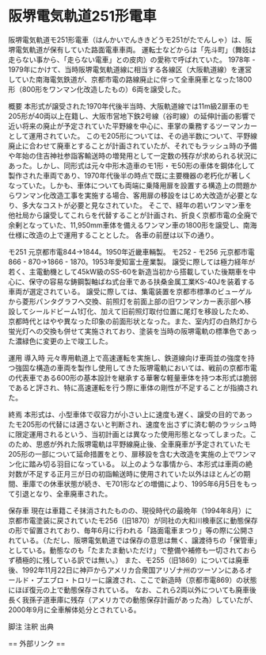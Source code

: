 # 阪堺電気軌道251形電車

阪堺電気軌道モ251形電車（はんかいでんききどうモ251がたでんしゃ）は、阪堺電気軌道が保有していた路面電車車両。
運転士などからは「先斗町」（舞妓は走らない事から、「走らない電車」との皮肉）の愛称で呼ばれていた。
1978年 - 1979年にかけて、当時阪堺電気軌道線に相当する各線区（大阪軌道線）を運営していた南海電気鉄道が、京都市電の路線廃止に伴って全車廃車となった1800形（800形をワンマン化改造したもの）6両を譲受した。

概要
本形式が譲受された1970年代後半当時、大阪軌道線では11m級2扉車のモ205形が40両以上在籍し、大阪市営地下鉄2号線（谷町線）の延伸計画の影響で近い将来の廃止が予定されていた平野線を中心に、車掌の乗務するツーマンカーとして運用されていた。
このモ205形については、その過半数について、平野線廃止に合わせて廃車とすることが計画されていたが、それでもラッシュ時の予備や年始の住吉神社参詣客輸送時の増発用として一定数の残存が求められる状況にあった。しかし、同形式は元々中形木造車のモ1形・モ50形の車体を鋼体化して製作された車両であり、1970年代後半の時点で既に主要機器の老朽化が著しくなっていた。しかも、車体についても両端に乗降用扉を設置する構造上の問題からワンマン化改造工事を実施する場合、客用扉の移設をはじめ大改造が必要となり、多大なコストが必要と見なされていた。
そこで、経年の若いワンマン車を他社局から譲受してこれらを代替することが計画され、折良く京都市電の全廃で余剰となっていた、11,950mm車体を備えるワンマン車の1800形を譲受し、南海仕様に改造の上で運用することとした。
各車の前歴は以下の通り。

モ251
元京都市電844→1844。1950年近畿車輛製。
モ252 - モ256
元京都市電866 - 870→1866 - 1870。1953年愛知富士産業製。
譲受に際しては極力経年が若く、主電動機として45kW級のSS-60を新造当初から搭載していた後期車を中心に、保守の容易な鋳鋼製軸ばね式台車である扶桑金属工業KS-40Jを装着する車両が選定されている。
譲受に際しては、集電装置を京都市標準のビューゲルから菱形パンタグラフへ交換、前照灯を前面上部の旧ワンマンカー表示部へ移設してシールドビーム1灯化、加えて旧前照灯取付位置に尾灯を移設したため、京都時代とはやや異なった印象の前面形状となった。また、室内灯の白熱灯から蛍光灯への交換も併せて実施されており、塗装を当時の阪堺電軌の標準色であった濃緑色に変更の上で竣工した。

運用
導入時
元々専用軌道上で高速運転を実施し、鉄道線向け車両並の強度を持つ強固な構造の車両を製作し使用してきた阪堺電軌においては、戦前の京都市電の代表車である600形の基本設計を継承する華奢な軽量車体を持つ本形式は脆弱であると評され、特に高速運転を行う際に車体の剛性が不足することが指摘された。

終焉
本形式は、小型車体で収容力が小さい上に速度も遅く、譲受の目的であったモ205形の代替には適さないと判断され、速度を出さずに済む朝のラッシュ時に限定運用されるという、当初計画とは異なった使用形態となってしまった。このため、思惑が外れた阪堺電軌は平野線廃止後、全車廃車が予定されていたモ205形の一部について延命措置をとり、扉移設を含む大改造を実施の上でワンマン化に踏み切る羽目になっている。
以上のような事情から、本形式は車両の絶対数が不足する正月三が日の初詣輸送時に使用されていた以外はほとんどの期間、車庫での休車状態が続き、モ701形などの増備により、1995年6月5日をもって引退となり、全車廃車された。

保存車
現在は車籍こそ抹消されたものの、現役時代の最晩年（1994年8月）に京都市電塗装に戻されていたモ256（旧1870）が同社の大和川検車区に動態保存の形で留置されており、毎年6月に行われる「路面電車まつり」等の際に公開されている。（ただし、阪堺電気軌道では保存の意思は無く、譲渡待ちの「保管車」としている。動態なのも「たまたま動いただけ」で整備や補修も一切されておらず積極的に残している訳では無い。）
また、モ255（旧1869）については廃車後、1992年11月22日に神戸からアメリカ合衆国アリゾナ州のツーソンにあるオールド・プエブロ・トロリーに譲渡され、ここで新造時（京都市電869）の状態にほぼ復元の上で動態保存されている。
なお、これら2両以外についても廃車後長く我孫子道車庫に残存（アメリカでの動態保存計画があった為）していたが、2000年9月に全車解体処分とされている。

脚注
注釈
出典


== 外部リンク ==